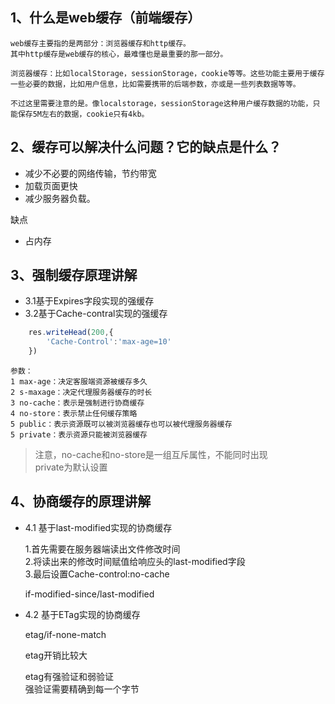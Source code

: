 ## 1、什么是web缓存（前端缓存）
    web缓存主要指的是两部分：浏览器缓存和http缓存。
    其中http缓存是web缓存的核心，最难懂也是最重要的那一部分。

    浏览器缓存：比如localStorage，sessionStorage，cookie等等。这些功能主要用于缓存一些必要的数据，比如用户信息，比如需要携带的后端参数，亦或是一些列表数据等等。

    不过这里需要注意的是。像localstorage，sessionStorage这种用户缓存数据的功能，只能保存5M左右的数据，cookie只有4kb。

## 2、缓存可以解决什么问题？它的缺点是什么？
- 减少不必要的网络传输，节约带宽
- 加载页面更快
- 减少服务器负载。

缺点

- 占内存

## 3、强制缓存原理讲解
- 3.1基于Expires字段实现的强缓存
- 3.2基于Cache-contral实现的强缓存
```javascript
    res.writeHead(200,{
        'Cache-Control':'max-age=10'
    })
```
    参数：
    1 max-age：决定客服端资源被缓存多久
    2 s-maxage：决定代理服务器缓存的时长
    3 no-cache：表示是强制进行协商缓存
    4 no-store：表示禁止任何缓存策略
    5 public：表示资源既可以被浏览器缓存也可以被代理服务器缓存
    5 private：表示资源只能被浏览器缓存 
> 注意，no-cache和no-store是一组互斥属性，不能同时出现\
> private为默认设置

## 4、协商缓存的原理讲解
- 4.1 基于last-modified实现的协商缓存

    1.首先需要在服务器端读出文件修改时间\
    2.将读出来的修改时间赋值给响应头的last-modified字段\
    3.最后设置Cache-control:no-cache

    if-modified-since/last-modified

- 4.2 基于ETag实现的协商缓存

    etag/if-none-match

    etag开销比较大

    etag有强验证和弱验证\
    强验证需要精确到每一个字节

